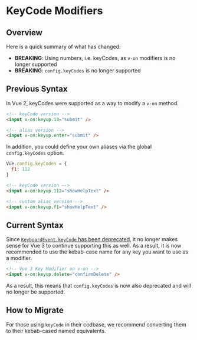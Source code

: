 # KeyCode Modifiers

## Overview

Here is a quick summary of what has changed:

- **BREAKING**: Using numbers, i.e. keyCodes, as `v-on` modifiers is no longer supported
- **BREAKING**: `config.keyCodes` is no longer supported

## Previous Syntax

In Vue 2, keyCodes were supported as a way to modify a `v-on` method.

```html
<!-- keyCode version -->
<input v-on:keyup.13="submit" />

<!-- alias version -->
<input v-on:keyup.enter="submit" />
```

In addition, you could define your own aliases via the global `config.keyCodes` option.

```js
Vue.config.keyCodes = {
  f1: 112
}
```

```html
<!-- keyCode version -->
<input v-on:keyup.112="showHelpText" />

<!-- custom alias version -->
<input v-on:keyup.f1="showHelpText" />
```

## Current Syntax

Since [`KeyboardEvent.keyCode` has been deprecated](https://developer.mozilla.org/en-US/docs/Web/API/KeyboardEvent/keyCode), it no longer makes sense for Vue 3 to continue supporting this as well. As a result, it is now recommended to use the kebab-case name for any key you want to use as a modifier.

```html
<!-- Vue 3 Key Modifier on v-on -->
<input v-on:keyup.delete="confirmDelete" />
```

As a result, this means that `config.keyCodes` is now also deprecated and will no longer be supported.

## How to Migrate

For those using `keyCode` in their codbase, we recommend converting them to their kebab-cased named equivalents.

